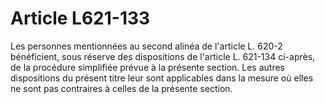 # Article L621-133

Les personnes mentionnées au second alinéa de l'article L. 620-2 bénéficient, sous réserve des dispositions de l'article L. 621-134 ci-après, de la procédure simplifiée prévue à la présente section. Les autres dispositions du présent titre leur sont applicables dans la mesure où elles ne sont pas contraires à celles de la présente section.